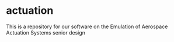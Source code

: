 # actuation
This is a repository for our software on the Emulation of Aerospace Actuation Systems senior design
